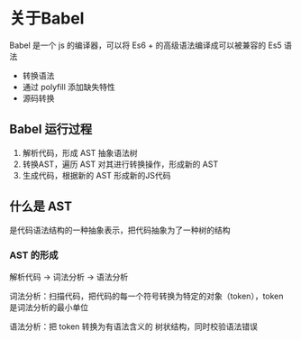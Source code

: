 # 关于Babel

Babel 是一个 js 的编译器，可以将 Es6 + 的高级语法编译成可以被兼容的 Es5 语法

- 转换语法
- 通过 polyfill 添加缺失特性
- 源码转换

## Babel 运行过程

1. 解析代码，形成 AST 抽象语法树
2. 转换AST，遍历 AST 对其进行转换操作，形成新的 AST
3. 生成代码，根据新的 AST 形成新的JS代码

## 什么是 AST

是代码语法结构的一种抽象表示，把代码抽象为了一种树的结构

### AST 的形成

解析代码 -> 词法分析 -> 语法分析

词法分析：扫描代码，把代码的每一个符号转换为特定的对象（token），token 是词法分析的最小单位

语法分析：把 token 转换为有语法含义的 树状结构，同时校验语法错误